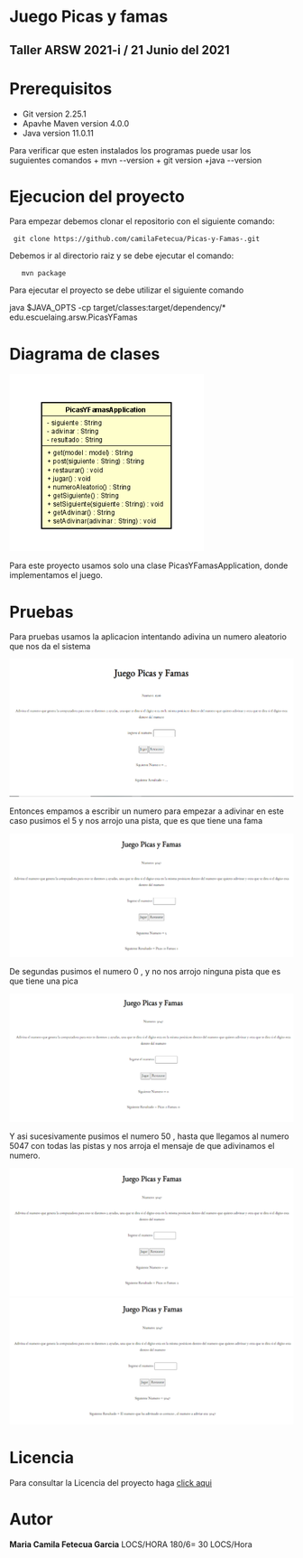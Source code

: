 # Juego Picas y famas 
## Taller ARSW 2021-i / 21 Junio del 2021

  

# Prerequisitos 
  + Git version 2.25.1
  + Apavhe Maven version 4.0.0
  + Java version 11.0.11
  
  Para verificar que esten instalados los programas puede usar los suguientes comandos
    + mvn --version
    + git version
    +java --version
       
# Ejecucion del proyecto

  Para empezar debemos clonar el repositorio con el siguiente comando:

     git clone https://github.com/camilaFetecua/Picas-y-Famas-.git

  
  Debemos ir al directorio raiz y se debe ejecutar el comando:
 
       mvn package
  
   
  Para ejecutar el proyecto se debe utilizar el siguiente comando 

   java $JAVA_OPTS -cp target/classes:target/dependency/* edu.escuelaing.arsw.PicasYFamas
     
 
      
# Diagrama de clases  

![Imagen](https://github.com/camilaFetecua/Picas-y-Famas-/blob/master/Imagenes/Diagrama%20de%20clases.PNG)

  Para este proyecto usamos solo una clase PicasYFamasApplication, donde implementamos el juego. 
  
 # Pruebas 
 
 Para pruebas usamos la aplicacion intentando adivina un numero aleatorio que nos da el sistema 
 
 ![Imagen](https://github.com/camilaFetecua/Picas-y-Famas-/blob/master/Imagenes/Juego.PNG)

Entonces empamos a escribir un numero para empezar a adivinar en este caso pusimos el 5 y nos arrojo una pista, que es que tiene una fama
 
 ![Imagen](https://github.com/camilaFetecua/Picas-y-Famas-/blob/master/Imagenes/pista1.PNG)
 
De segundas pusimos el numero 0 , y no nos arrojo ninguna pista que es que tiene una pica

 ![Imagen](https://github.com/camilaFetecua/Picas-y-Famas-/blob/master/Imagenes/piesta2.PNG)

Y asi sucesivamente pusimos el numero 50 , hasta que llegamos al numero 5047 con todas las pistas y nos arroja el mensaje de que adivinamos el numero.

 ![Imagen](https://github.com/camilaFetecua/Picas-y-Famas-/blob/master/Imagenes/pista3.PNG)
 ![Imagen](https://github.com/camilaFetecua/Picas-y-Famas-/blob/master/Imagenes/pista4.PNG)
 
# Licencia

  Para consultar la Licencia del proyecto haga [click aqui](https://github.com/camilaFetecua/ServidorConcurrente/blob/master/LICENSE.md)
  
  
# Autor 
  **Maria Camila Fetecua Garcia**  LOCS/HORA 180/6= 30 LOCS/Hora 

